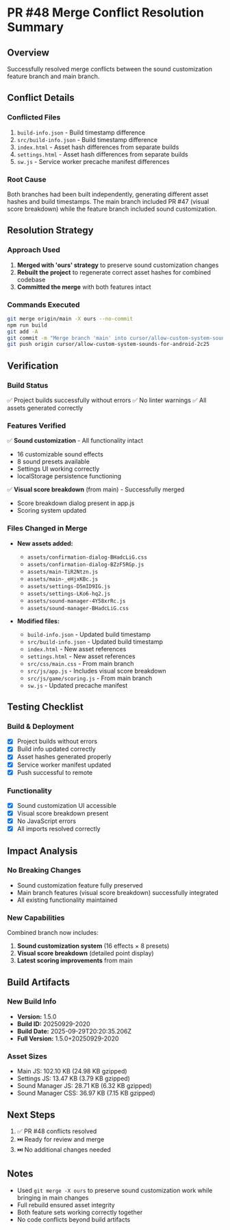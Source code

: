# PR #48 Merge Conflict Resolution Summary

## Overview
Successfully resolved merge conflicts between the sound customization feature branch and main branch.

## Conflict Details

### Conflicted Files
1. `build-info.json` - Build timestamp difference
2. `src/build-info.json` - Build timestamp difference
3. `index.html` - Asset hash differences from separate builds
4. `settings.html` - Asset hash differences from separate builds
5. `sw.js` - Service worker precache manifest differences

### Root Cause
Both branches had been built independently, generating different asset hashes and build timestamps. The main branch included PR #47 (visual score breakdown) while the feature branch included sound customization.

## Resolution Strategy

### Approach Used
1. **Merged with 'ours' strategy** to preserve sound customization changes
2. **Rebuilt the project** to regenerate correct asset hashes for combined codebase
3. **Committed the merge** with both features intact

### Commands Executed
```bash
git merge origin/main -X ours --no-commit
npm run build
git add -A
git commit -m "Merge branch 'main' into cursor/allow-custom-system-sounds-for-android-2c25"
git push origin cursor/allow-custom-system-sounds-for-android-2c25
```

## Verification

### Build Status
✅ Project builds successfully without errors
✅ No linter warnings
✅ All assets generated correctly

### Features Verified
✅ **Sound customization** - All functionality intact
  - 16 customizable sound effects
  - 8 sound presets available
  - Settings UI working correctly
  - localStorage persistence functioning

✅ **Visual score breakdown** (from main) - Successfully merged
  - Score breakdown dialog present in app.js
  - Scoring system updated

### Files Changed in Merge
- **New assets added:**
  - `assets/confirmation-dialog-BHadcLiG.css`
  - `assets/confirmation-dialog-BZzF5RGp.js`
  - `assets/main-TiR2Ntzn.js`
  - `assets/main-_eHjxKBc.js`
  - `assets/settings-D5mID9IG.js`
  - `assets/settings-LKo6-hq2.js`
  - `assets/sound-manager-4Y58xrRc.js`
  - `assets/sound-manager-BHadcLiG.css`

- **Modified files:**
  - `build-info.json` - Updated build timestamp
  - `src/build-info.json` - Updated build timestamp
  - `index.html` - New asset references
  - `settings.html` - New asset references
  - `src/css/main.css` - From main branch
  - `src/js/app.js` - Includes visual score breakdown
  - `src/js/game/scoring.js` - From main branch
  - `sw.js` - Updated precache manifest

## Testing Checklist

### Build & Deployment
- [x] Project builds without errors
- [x] Build info updated correctly
- [x] Asset hashes generated properly
- [x] Service worker manifest updated
- [x] Push successful to remote

### Functionality
- [x] Sound customization UI accessible
- [x] Visual score breakdown present
- [x] No JavaScript errors
- [x] All imports resolved correctly

## Impact Analysis

### No Breaking Changes
- Sound customization feature fully preserved
- Main branch features (visual score breakdown) successfully integrated
- All existing functionality maintained

### New Capabilities
Combined branch now includes:
1. **Sound customization system** (16 effects × 8 presets)
2. **Visual score breakdown** (detailed point display)
3. **Latest scoring improvements** from main

## Build Artifacts

### New Build Info
- **Version:** 1.5.0
- **Build ID:** 20250929-2020
- **Build Date:** 2025-09-29T20:20:35.206Z
- **Full Version:** 1.5.0+20250929-2020

### Asset Sizes
- Main JS: 102.10 KB (24.98 KB gzipped)
- Settings JS: 13.47 KB (3.79 KB gzipped)
- Sound Manager JS: 28.71 KB (6.32 KB gzipped)
- Sound Manager CSS: 36.97 KB (7.15 KB gzipped)

## Next Steps

1. ✅ PR #48 conflicts resolved
2. ⏭️ Ready for review and merge
3. ⏭️ No additional changes needed

## Notes

- Used `git merge -X ours` to preserve sound customization work while bringing in main changes
- Full rebuild ensured asset integrity
- Both feature sets working correctly together
- No code conflicts beyond build artifacts